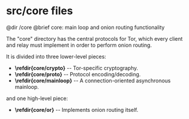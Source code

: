 # src/core files

@dir /core
@brief core: main loop and onion routing functionality

The "core" directory has the central protocols for Tor, which every
client and relay must implement in order to perform onion routing.

It is divided into three lower-level pieces:

 - **\refdir{core/crypto}** -- Tor-specific cryptography.
 - **\refdir{core/proto}** -- Protocol encoding/decoding.
 - **\refdir{core/mainloop}** -- A connection-oriented asynchronous mainloop.

and one high-level piece:

 - **\refdir{core/or}** -- Implements onion routing itself.

